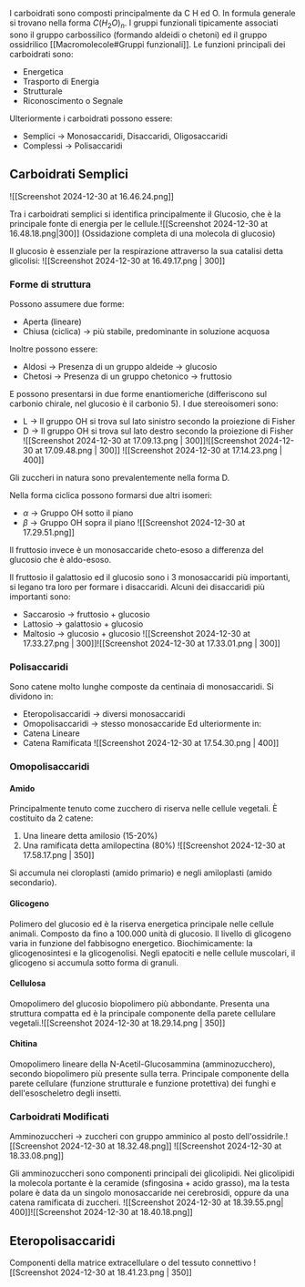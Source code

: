I carboidrati sono composti principalmente da C H ed O. In formula generale si trovano nella forma $C(H_2O)_n$. 
I gruppi funzionali tipicamente associati sono il gruppo carbossilico (formando aldeidi o chetoni) ed il gruppo ossidrilico [[Macromolecole#Gruppi funzionali]].
Le funzioni principali dei carboidrati sono:
- Energetica
- Trasporto di Energia
- Strutturale
- Riconoscimento o Segnale

Ulteriormente i carboidrati possono essere:
- Semplici -> Monosaccaridi, Disaccaridi, Oligosaccaridi
- Complessi -> Polisaccaridi

## Carboidrati Semplici

![[Screenshot 2024-12-30 at 16.46.24.png]]

Tra i carboidrati semplici si identifica principalmente il Glucosio, che è la principale fonte di energia per le cellule.![[Screenshot 2024-12-30 at 16.48.18.png|300]]
(Ossidazione completa di una molecola di glucosio)

Il glucosio è essenziale per la respirazione attraverso la sua catalisi detta glicolisi:
![[Screenshot 2024-12-30 at 16.49.17.png | 300]]


### Forme di struttura

Possono assumere due forme:
- Aperta (lineare)
- Chiusa (ciclica) -> più stabile, predominante in soluzione acquosa

Inoltre possono essere:
- Aldosi -> Presenza di un gruppo aldeide -> glucosio
- Chetosi -> Presenza di un gruppo chetonico -> fruttosio 

E possono presentarsi in due forme enantiomeriche (differiscono sul carbonio chirale, nel glucosio è il carbonio 5). I due stereoisomeri sono:
- L -> Il gruppo OH si trova sul lato sinistro secondo la proiezione di Fisher
- D -> Il gruppo OH si trova sul lato destro secondo la proiezione di Fisher
![[Screenshot 2024-12-30 at 17.09.13.png | 300]]![[Screenshot 2024-12-30 at 17.09.48.png | 300]]
![[Screenshot 2024-12-30 at 17.14.23.png | 400]]

Gli zuccheri in natura sono prevalentemente nella forma D.

Nella forma ciclica possono formarsi due altri isomeri:
- $\alpha$ -> Gruppo OH sotto il piano
- $\beta$ -> Gruppo OH sopra il piano
![[Screenshot 2024-12-30 at 17.29.51.png]]

Il fruttosio invece è un monosaccaride cheto-esoso a differenza del glucosio che è aldo-esoso.

Il fruttosio il galattosio ed il glucosio sono i 3 monosaccaridi più importanti, si legano tra loro per formare i disaccaridi. 
Alcuni dei disaccaridi più importanti sono:
- Saccarosio -> fruttosio + glucosio
- Lattosio -> galattosio + glucosio
- Maltosio -> glucosio + glucosio
![[Screenshot 2024-12-30 at 17.33.27.png | 300]]![[Screenshot 2024-12-30 at 17.33.01.png | 300]] 

### Polisaccaridi
Sono catene molto lunghe composte da centinaia di monosaccaridi.
Si dividono in:
- Eteropolisaccaridi -> diversi monosaccaridi
- Omopolisaccaridi -> stesso monosaccaride
Ed ulteriormente in:
- Catena Lineare
- Catena Ramificata
![[Screenshot 2024-12-30 at 17.54.30.png | 400]]

### Omopolisaccaridi
#### Amido
Principalmente tenuto come zucchero di riserva nelle cellule vegetali.
È costituito da 2 catene:
1. Una lineare detta amilosio (15-20%)
2. Una ramificata detta amilopectina (80%)
![[Screenshot 2024-12-30 at 17.58.17.png | 350]]

Si accumula nei cloroplasti (amido primario) e negli amiloplasti (amido secondario).

#### Glicogeno
Polimero del glucosio ed è la riserva energetica principale nelle cellule animali. Composto da fino a 100.000 unità di glucosio. Il livello di glicogeno varia in funzione del fabbisogno energetico. Biochimicamente: la glicogenosintesi e la glicogenolisi.
Negli epatociti e nelle cellule muscolari, il glicogeno si accumula sotto forma di granuli.

#### Cellulosa
Omopolimero del glucosio biopolimero più abbondante. Presenta una struttura compatta ed è la principale componente della parete cellulare vegetali.![[Screenshot 2024-12-30 at 18.29.14.png | 350]]

#### Chitina
Omopolimero lineare della N-Acetil-Glucosammina (amminozucchero), secondo biopolimero più presente sulla terra.
Principale componente della parete cellulare (funzione strutturale e funzione protettiva) dei funghi e dell'esoscheletro degli insetti.

### Carboidrati Modificati
Amminozuccheri -> zuccheri con gruppo amminico al posto dell'ossidrile.![[Screenshot 2024-12-30 at 18.32.48.png]]
![[Screenshot 2024-12-30 at 18.33.08.png]]

Gli amminozuccheri sono componenti principali dei glicolipidi. 
Nei glicolipidi la molecola portante è la ceramide (sfingosina + acido grasso), ma la testa polare è data da un singolo monosaccaride nei cerebrosidi, oppure da una catena ramificata di zuccheri.
![[Screenshot 2024-12-30 at 18.39.55.png| 400]]![[Screenshot 2024-12-30 at 18.40.18.png]]

## Eteropolisaccaridi
Componenti della matrice extracellulare o del tessuto connettivo
![[Screenshot 2024-12-30 at 18.41.23.png | 350]]